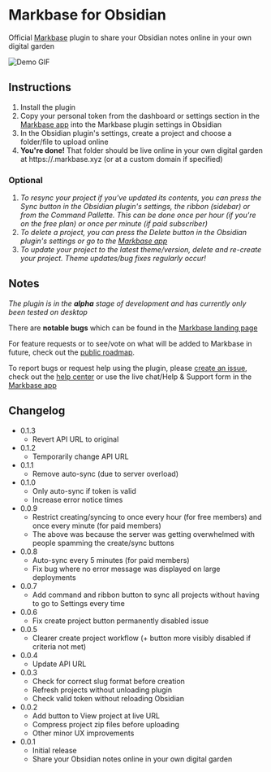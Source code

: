 # Markbase for Obsidian

Official [Markbase](https://markbase.xyz) plugin to share your Obsidian notes online in your own digital garden

![Demo GIF](./src/assets/demo.gif)

## Instructions

1. Install the plugin
2. Copy your personal token from the dashboard or settings section in the [Markbase app](https://app.markbase.xyz) into the Markbase plugin settings in Obsidian
3. In the Obsidian plugin's settings, create a project and choose a folder/file to upload online
4. **You're done!** That folder should be live online in your own digital garden at https://<project-slug>.markbase.xyz (or at a custom domain if specified)

### Optional

1. *To resync your project if you've updated its contents, you can press the Sync button in the Obsidian plugin's settings, the ribbon (sidebar) or from the Command Pallette. This can be done once per hour (if you're on the free plan) or once per minute (if paid subscriber)*
2. *To delete a project, you can press the Delete button in the Obsidian plugin's settings or go to the [Markbase app](https://app.markbase.xyz)*
3. *To update your project to the latest theme/version, delete and re-create your project. Theme updates/bug fixes regularly occur!*

## Notes

*The plugin is in the **alpha** stage of development and has currently only been tested on desktop*

There are **notable bugs** which can be found in the [Markbase landing page](https://markbase.xyz)

For feature requests or to see/vote on what will be added to Markbase in future, check out the [public roadmap](https://markbase.featurebase.app/).

To report bugs or request help using the plugin, please [create an issue](https://github.com/markbaseteam/obsidian-markbase), check out the [help center](https://markbase.tawk.help/) or use the live chat/Help & Support form in the [Markbase app](https://app.markbase.xyz)

## Changelog

- 0.1.3
  - Revert API URL to original
- 0.1.2
  - Temporarily change API URL
- 0.1.1
  - Remove auto-sync (due to server overload)
- 0.1.0
  - Only auto-sync if token is valid
  - Increase error notice times
- 0.0.9
  - Restrict creating/syncing to once every hour (for free members) and once every  minute (for paid members)
  - The above was because the server was getting overwhelmed with people spamming the create/sync buttons
- 0.0.8
  - Auto-sync every 5 minutes (for paid members)
  - Fix bug where no error message was displayed on large deployments
- 0.0.7
  - Add command and ribbon button to sync all projects without having to go to Settings every time
- 0.0.6
  - Fix create project button permanently disabled issue
- 0.0.5
  - Clearer create project workflow (+ button more visibly disabled if criteria not met)
- 0.0.4
  - Update API URL
- 0.0.3
  - Check for correct slug format before creation
  - Refresh projects without unloading plugin
  - Check valid token without reloading Obsidian
- 0.0.2
  - Add button to View project at live URL
  - Compress project zip files before uploading
  - Other minor UX improvements
- 0.0.1
  - Initial release
  - Share your Obsidian notes online in your own digital garden
